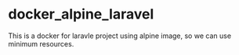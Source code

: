 # docker_alpine_laravel
This is a docker for laravle project using alpine image,  so we can use minimum resources.
